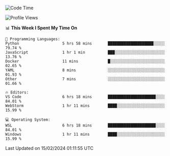 <!--START_SECTION:waka-->
![Code Time](http://img.shields.io/badge/Code%20Time-566%20hrs%2019%20mins-blue)

![Profile Views](http://img.shields.io/badge/Profile%20Views-6-blue)

📊 **This Week I Spent My Time On** 

```text
💬 Programming Languages: 
Python                   5 hrs 58 mins       ████████████████████░░░░░   79.74 % 
JavaScript               1 hr 1 min          ███░░░░░░░░░░░░░░░░░░░░░░   13.76 % 
Docker                   11 mins             █░░░░░░░░░░░░░░░░░░░░░░░░   02.65 % 
YAML                     8 mins              ░░░░░░░░░░░░░░░░░░░░░░░░░   01.93 % 
Other                    7 mins              ░░░░░░░░░░░░░░░░░░░░░░░░░   01.66 % 

🔥 Editors: 
VS Code                  6 hrs 18 mins       █████████████████████░░░░   84.01 % 
WebStorm                 1 hr 11 mins        ████░░░░░░░░░░░░░░░░░░░░░   15.99 % 

💻 Operating System: 
WSL                      6 hrs 18 mins       █████████████████████░░░░   84.01 % 
Windows                  1 hr 11 mins        ████░░░░░░░░░░░░░░░░░░░░░   15.99 % 
```


 Last Updated on 15/02/2024 01:11:55 UTC
<!--END_SECTION:waka-->
